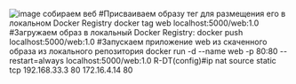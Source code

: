 ![image](https://github.com/user-attachments/assets/99841ccc-7d46-44cf-9bea-7df33f57ce40)
собираем веб
#Присваиваем образу тег для размещения его в локальном Docker Registry
docker tag web localhost:5000/web:1.0
#Загружаем образ в локальный Docker Registry:
docker push localhost:5000/web:1.0
#Запускаем приложение web из скаченного образа из локального репозитория
docker run -d --name web -p 80:80 --restart=always localhost:5000/web:1.0
R-DT(config)#ip nat source static tcp 192.168.33.3 80 172.16.4.14 80
